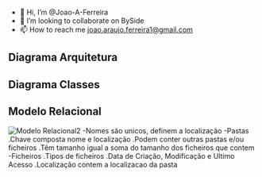- 👋 Hi, I’m @Joao-A-Ferreira
- 💞️ I’m looking to collaborate on BySide
- 📫 How to reach me joao.araujo.ferreira1@gmail.com

<!---
Joao-A-Ferreira/Joao-A-Ferreira is a ✨ special ✨ repository because its `README.md` (this file) appears on your GitHub profile.
You can click the Preview link to take a look at your changes.
--->
## Diagrama Arquitetura
## Diagrama Classes
## Modelo Relacional
![Modelo Relacional2](https://user-images.githubusercontent.com/101523889/158077556-407d8329-b34f-4a6f-9c07-2f2014253fba.png)
-Nomes são unicos, definem a localização
-Pastas .Chave composta nome e localização
        .Podem conter outras pastas e/ou ficheiros
        .Têm tamanho igual a soma do tamanho dos ficheiros que contem
-Ficheiros .Tipos de ficheiros
           .Data de Criação, Modificação e Ultimo Acesso
           .Localização contem a localizacao da pasta 

